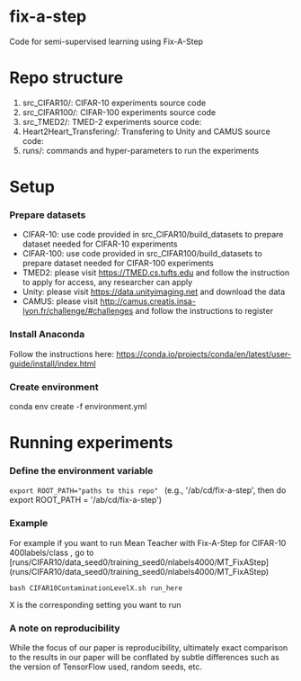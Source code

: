 # fix-a-step
Code for semi-supervised learning using Fix-A-Step

# Repo structure
1. src_CIFAR10/: CIFAR-10 experiments source code
2. src_CIFAR100/: CIFAR-100 experiments source code 
3. src_TMED2/:  TMED-2 experiments source code: 
4. Heart2Heart_Transfering/:  Transfering to Unity and CAMUS source code: 
5. runs/: commands and hyper-parameters to run the experiments

# Setup
### Prepare datasets
- CIFAR-10: use code provided in src_CIFAR10/build_datasets to prepare dataset needed for CIFAR-10 experiments
- CIFAR-100: use code provided in src_CIFAR100/build_datasets to prepare dataset needed for CIFAR-100 experiments
- TMED2: please visit https://TMED.cs.tufts.edu and follow the instruction to apply for access, any researcher can apply
- Unity: please visit https://data.unityimaging.net and download the data
- CAMUS: please visit http://camus.creatis.insa-lyon.fr/challenge/#challenges and follow the instructions to register 

### Install Anaconda
Follow the instructions here: https://conda.io/projects/conda/en/latest/user-guide/install/index.html

### Create environment
conda env create -f environment.yml

# Running experiments
### Define the environment variable
```export ROOT_PATH="paths to this repo" ```
(e.g., '/ab/cd/fix-a-step', then do export ROOT_PATH = '/ab/cd/fix-a-step')

### Example
For example if you want to run Mean Teacher with Fix-A-Step for CIFAR-10 400labels/class , go to [runs/CIFAR10/data_seed0/training_seed0/nlabels4000/MT_FixAStep] (runs/CIFAR10/data_seed0/training_seed0/nlabels4000/MT_FixAStep)

``` bash CIFAR10ContaminationLevelX.sh run_here ```

X is the corresponding setting you want to run

### A note on reproducibility
While the focus of our paper is reproducibility, ultimately exact comparison to the results in our paper will be conflated by subtle differences such as the version of TensorFlow used, random seeds, etc. 


